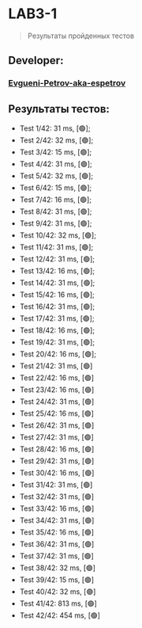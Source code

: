 # LAB3-1
> Результаты пройденных тестов
## Developer:
### [Evgueni-Petrov-aka-espetrov](https://github.com/Evgueni-Petrov-aka-espetrov)
## Результаты тестов:
* Test 1/42: 31 ms, [&#128994;];
* Test 2/42: 32 ms, [&#128994;];
* Test 3/42: 15 ms, [&#128994;];
* Test 4/42: 31 ms, [&#128994;];
* Test 5/42: 32 ms, [&#128994;];
* Test 6/42: 15 ms, [&#128994;];
* Test 7/42: 16 ms, [&#128994;];
* Test 8/42: 31 ms, [&#128994;];
* Test 9/42: 31 ms, [&#128994;];
* Test 10/42: 32 ms, [&#128994;];
* Test 11/42: 31 ms, [&#128994;];
* Test 12/42: 31 ms, [&#128994;];
* Test 13/42: 16 ms, [&#128994;];
* Test 14/42: 31 ms, [&#128994;];
* Test 15/42: 16 ms, [&#128994;];
* Test 16/42: 31 ms, [&#128994;];
* Test 17/42: 31 ms, [&#128994;];
* Test 18/42: 16 ms, [&#128994;];
* Test 19/42: 31 ms, [&#128994;];
* Test 20/42: 16 ms, [&#128994;];
* Test 21/42: 31 ms, [&#128994;]
* Test 22/42: 16 ms, [&#128994;]
* Test 23/42: 16 ms, [&#128994;]
* Test 24/42: 31 ms, [&#128994;]
* Test 25/42: 16 ms, [&#128994;]
* Test 26/42: 31 ms, [&#128994;]
* Test 27/42: 31 ms, [&#128994;]
* Test 28/42: 16 ms, [&#128994;]
* Test 29/42: 31 ms, [&#128994;]
* Test 30/42: 16 ms, [&#128994;]
* Test 31/42: 31 ms, [&#128994;]
* Test 32/42: 31 ms, [&#128994;]
* Test 33/42: 16 ms, [&#128994;]
* Test 34/42: 31 ms, [&#128994;]
* Test 35/42: 16 ms, [&#128994;]
* Test 36/42: 31 ms, [&#128994;]
* Test 37/42: 31 ms, [&#128994;]
* Test 38/42: 32 ms, [&#128994;]
* Test 39/42: 15 ms, [&#128994;]
* Test 40/42: 32 ms, [&#128994;]
* Test 41/42: 813 ms, [&#128994;]
* Test 42/42: 454 ms, [&#128994;]
